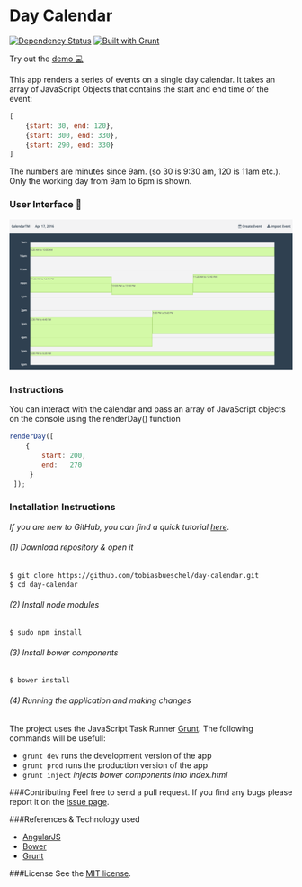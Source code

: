 # Day Calendar
[![Dependency Status](https://gemnasium.com/badges/github.com/tobiasbueschel/coin-changer.svg)](https://gemnasium.com/github.com/tobiasbueschel/coin-changer)
[![Built with Grunt](https://cdn.gruntjs.com/builtwith.svg)](http://gruntjs.com/)

Try out the [demo :computer:](https://calendartm.firebaseapp.com/)

This app renders a series of events on a single day calendar. It takes an array of JavaScript Objects that contains the start and end time of the event: 
```javascript
[
    {start: 30, end: 120},
    {start: 300, end: 330},
    {start: 290, end: 330}
]
```
The numbers are minutes since 9am. (so 30 is 9:30 am, 120 is 11am etc.). Only the working day from 9am to 6pm is shown.

### User Interface :calendar:
![screenshot](https://github.com/tobiasbueschel/day-calendar/blob/master/ui.png)

### Instructions
You can interact with the calendar and pass an array of JavaScript objects on the console using the renderDay() function
```javascript
renderDay([
    { 
        start: 200,
        end:   270
     }
 ]);
```

### Installation Instructions
*If you are new to GitHub, you can find a quick tutorial [here](http://readwrite.com/2013/09/30/understanding-github-a-journey-for-beginners-part-1).*

###### (1) Download repository & open it
```
$ git clone https://github.com/tobiasbueschel/day-calendar.git
$ cd day-calendar
```

###### (2) Install node modules
```
$ sudo npm install
```

###### (3) Install bower components
```
$ bower install
```

###### (4) Running the application and making changes
The project uses the JavaScript Task Runner [Grunt](http://gruntjs.com/). The following commands will be usefull:

+ `grunt dev` runs the development version of the app
+ `grunt prod` runs the production version of the app
+ `grunt inject` _injects bower components into index.html_

###Contributing
Feel free to send a pull request. If you find any bugs please report it on the [issue page](https://github.com/tobiasbueschel/day-calendar/issues).

###References & Technology used 
+ [AngularJS](https://angularjs.org/)
+ [Bower](http://bower.io/)
+ [Grunt](http://gruntjs.com/)

###License
See the [MIT license](https://github.com/tobiasbueschel/day-calendar/blob/master/LICENSE).
